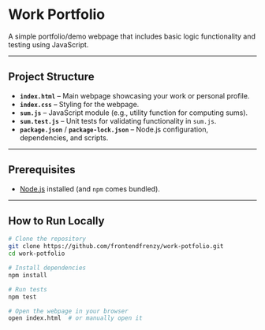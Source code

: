 # Work Portfolio

A simple portfolio/demo webpage that includes basic logic functionality and testing using JavaScript.

---

##  Project Structure

- **`index.html`** – Main webpage showcasing your work or personal profile.  
- **`index.css`** – Styling for the webpage.  
- **`sum.js`** – JavaScript module (e.g., utility function for computing sums).  
- **`sum.test.js`** – Unit tests for validating functionality in `sum.js`.  
- **`package.json`** / **`package-lock.json`** – Node.js configuration, dependencies, and scripts.

---

##  Prerequisites

- [Node.js](https://nodejs.org/) installed (and `npm` comes bundled).

---

##  How to Run Locally

```bash
# Clone the repository
git clone https://github.com/frontendfrenzy/work-potfolio.git
cd work-potfolio

# Install dependencies
npm install

# Run tests
npm test

# Open the webpage in your browser
open index.html  # or manually open it
